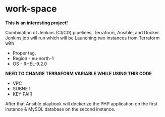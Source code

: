 # work-space
**This is an interesting project!**


Combination of Jenkins (CI/CD) pipelines, Terraform, Ansible, and Docker.
Jenkins job will run which will be Launching two instances from Terraform with
 * Proper tag,
 * Region - eu-north-1
 * OS - RHEL-9.2.0 

**NEED TO CHANGE TERRAFORM VARIABLE WHILE USING THIS CODE**
   - VPC
   - SUBNET
   - KEY PAIR

After that Ansible playbook will dockerize the PHP application on the first instance & MySQL database on the second instance.


